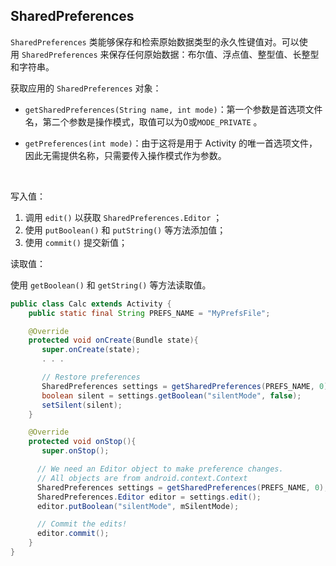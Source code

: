 ## SharedPreferences

`SharedPreferences` 类能够保存和检索原始数据类型的永久性键值对。可以使用 `SharedPreferences` 来保存任何原始数据：布尔值、浮点值、整型值、长整型和字符串。

获取应用的 `SharedPreferences` 对象：

* `getSharedPreferences(String name, int mode)`：第一个参数是首选项文件名，第二个参数是操作模式，取值可以为0或`MODE_PRIVATE` 。

* `getPreferences(int mode)`：由于这将是用于 Activity 的唯一首选项文件，因此无需提供名称，只需要传入操作模式作为参数。

  ​

写入值：

1. 调用 `edit()` 以获取 `SharedPreferences.Editor` ；
2. 使用 `putBoolean()` 和 `putString()` 等方法添加值；
3. 使用 `commit()` 提交新值；



读取值：

使用 `getBoolean()` 和 `getString()` 等方法读取值。



``` java
public class Calc extends Activity {
    public static final String PREFS_NAME = "MyPrefsFile";

    @Override
    protected void onCreate(Bundle state){
       super.onCreate(state);
       . . .

       // Restore preferences
       SharedPreferences settings = getSharedPreferences(PREFS_NAME, 0);
       boolean silent = settings.getBoolean("silentMode", false);
       setSilent(silent);
    }

    @Override
    protected void onStop(){
       super.onStop();

      // We need an Editor object to make preference changes.
      // All objects are from android.context.Context
      SharedPreferences settings = getSharedPreferences(PREFS_NAME, 0);
      SharedPreferences.Editor editor = settings.edit();
      editor.putBoolean("silentMode", mSilentMode);

      // Commit the edits!
      editor.commit();
    }
}
```










